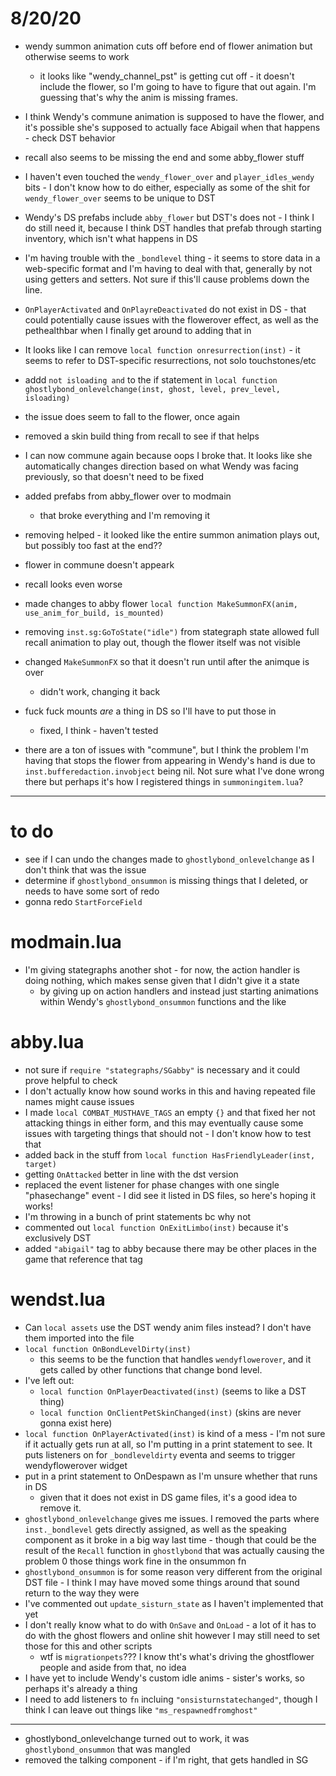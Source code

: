 # 8/20/20
* wendy summon animation cuts off before end of flower animation but otherwise seems to work
	* it looks like "wendy_channel_pst" is getting cut off - it doesn't include the flower, so I'm going to have to figure that out again. I'm guessing that's why the anim is missing frames.
* I think Wendy's commune animation is supposed to have the flower, and it's possible she's supposed to actually face Abigail when that happens - check DST behavior
* recall also seems to be missing the end and some abby_flower stuff
* I haven't even touched the `wendy_flower_over` and `player_idles_wendy` bits - I don't know how to do either, especially as some of the shit for `wendy_flower_over` seems to be unique to DST
* Wendy's DS prefabs include `abby_flower` but DST's does not - I think I do still need it, because I think DST handles that prefab through starting inventory, which isn't what happens in DS
* I'm having trouble with the `_bondlevel` thing - it seems to store data in a web-specific format and I'm having to deal with that, generally by not using getters and setters. Not sure if this'll cause problems down the line.
* `OnPlayerActivated` and `OnPlayreDeactivated` do not exist in DS - that could potentially cause issues with the flowerover effect, as well as the pethealthbar when I finally get around to adding that in
* It looks like I can remove `local function onresurrection(inst)` - it seems to refer to DST-specific resurrections, not solo touchstones/etc
* addd `not isloading and` to the if statement in `local function ghostlybond_onlevelchange(inst, ghost, level, prev_level, isloading)`
* the issue does seem to fall to the flower, once again
* removed a skin build thing from recall to see if that helps
* I can now commune again because oops I broke that. It looks like she automatically changes direction based on what Wendy was facing previously, so that doesn't need to be fixed
* added prefabs from abby_flower over to modmain
	* that broke everything and I'm removing it
* removing helped - it looked like the entire summon animation plays out, but possibly too fast at the end??
* flower in commune doesn't appeark
* recall looks even worse
* made changes to abby flower `local function MakeSummonFX(anim, use_anim_for_build, is_mounted)`
* removing `inst.sg:GoToState("idle")` from stategraph state allowed full recall animation to play out, though the flower itself was not visible
* changed `MakeSummonFX` so that it doesn't run until after the animque is over
	* didn't work, changing it back

* fuck fuck mounts _are_ a thing in DS so I'll have to put those in
	* fixed, I think - haven't tested

* there are a ton of issues with "commune", but I think the problem I'm having that stops the flower from appearing in Wendy's hand is due to `inst.bufferedaction.invobject` being nil. Not sure what I've done wrong there but perhaps it's how I registered things in `summoningitem.lua`?




---


# to do
* see if I can undo the changes made to `ghostlybond_onlevelchange` as I don't think that was the issue
* determine if `ghostlybond_onsummon` is missing things that I deleted, or needs to have some sort of redo
* gonna redo `StartForceField`

# modmain.lua
* I'm giving stategraphs another shot - for now, the action handler is doing nothing, which makes sense given that I didn't give it a state
	* by giving up on action handlers and instead just starting animations within Wendy's `ghostlybond_onsummon` functions and the like

# abby.lua
* not sure if `require "stategraphs/SGabby"` is necessary and it could prove helpful to check
* I don't actually know how sound works in this and having repeated file names might cause issues
* I made `local COMBAT_MUSTHAVE_TAGS` an empty `{}` and that fixed her not attacking things in either form, and this may eventually cause some issues with targeting things that should not - I don't know how to test that
* added back in the stuff from `local function HasFriendlyLeader(inst, target)`
* getting `OnAttacked` better in line with the dst version
* replaced the event listener for phase changes with one single "phasechange" event - I did see it listed in DS files, so here's hoping it works!
* I'm throwing in a bunch of print statements bc why not
* commented out `local function OnExitLimbo(inst)` because it's exclusively DST
* added `"abigail"` tag to abby because there may be other places in the game that reference that tag


# wendst.lua
* Can `local assets` use the DST wendy anim files instead? I don't have them imported into the file
* `local function OnBondLevelDirty(inst)`
	* this seems to be the function that handles `wendyflowerover`, and it gets called by other functions that change bond level. 
* I've left out:
	* `local function OnPlayerDeactivated(inst)` (seems to like a DST thing)
	* `local function OnClientPetSkinChanged(inst)` (skins are never gonna exist here)
* `local function OnPlayerActivated(inst)` is kind of a mess - I'm not sure if it actually gets run at all, so I'm putting in a print statement to see. It puts listeners on for `_bondleveldirty` eventa and seems to trigger wendyflowerover widget
* put in a print statement to OnDespawn as I'm unsure whether that runs in DS
	* given that it does not exist in DS game files, it's a good idea to remove it.
* `ghostlybond_onlevelchange` gives me issues. I removed the parts where `inst._bondlevel` gets directly assigned, as well as the speaking component as it broke in a big way last time - though that could be the result of the `Recall` function in `ghostlybond` that was actually causing the problem 0 those things work fine in the onsummon fn
* `ghostlybond_onsummon` is for some reason very different from the original DST file - I think I may have moved some things around that sound return to the way they were
* I've commented out `update_sisturn_state` as I haven't implemented that yet
* I don't really know what to do with `OnSave` and `OnLoad` - a lot of it has to do with the ghost flowers and online shit however I may still need to set those for this and other scripts
	* wtf is `migrationpets`??? I know tht's what's driving the ghostflower people and aside from that, no idea
* I have yet to include Wendy's custom idle anims - sister's works, so perhaps it's already a thing
* I need to add listeners to `fn` incluing `"onsisturnstatechanged"`, though I think I can leave out things like `"ms_respawnedfromghost"`
---
* ghostlybond_onlevelchange turned out to work, it was `ghostlybond_onsummon` that was mangled
* removed the talking component - if I'm right, that gets handled in SG